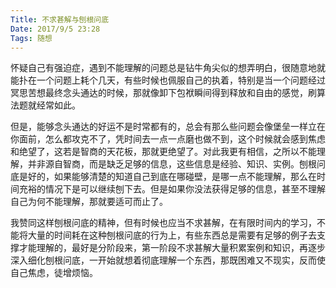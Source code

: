 ```yaml
---
Title: 不求甚解与刨根问底
Date: 2017/9/5 23:28
Tags: 随想
---
```


怀疑自己有强迫症，遇到不能理解的问题总是钻牛角尖似的想弄明白，很随意地就能扑在一个问题上耗个几天，有些时候也佩服自己的执着，特别是当一个问题经过冥思苦想最终念头通达的时候，那就像卸下包袱瞬间得到释放和自由的感觉，刷算法题就经常如此。  

但是，能够念头通达的好运不是时常都有的，总会有那么些问题会像堡垒一样立在你面前，怎么都攻克不了，凭时间去一点一点磨也做不到，这个时候就会感到焦虑和绝望了，这若是智商的天花板，那就更绝望了。对此我更有相信，之所以不能理解，并非源自智商，而是缺乏足够的信息，这些信息是经验、知识、实例。刨根问底是好的，如果能够清楚的知道自己到底在哪碰壁，是哪一点不能理解，那么在时间充裕的情况下是可以继续刨下去。但是如果你没法获得足够的信息，甚至不理解自己为何不能理解，那就要适可而止了。  

我赞同这样刨根问底的精神，但有时候也应当不求甚解，在有限时间内的学习，不能将大量的时间耗在这种刨根问底的行为上，有些东西总是需要有足够的例子去支撑才能理解的，最好是分阶段来，第一阶段不求甚解大量积累案例和知识，再逐步深入细化刨根问底，一开始就想着彻底理解一个东西，那既困难又不现实，反而使自己焦虑，徒增烦恼。